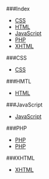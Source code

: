 ###Index
* [CSS](#css)
* [HTML](#hmtl)
* [JavaScript](#javascript)
* [PHP](#php)
* [XHTML](#xhtml)


###CSS
* [CSS](http://www.tutorialeweb.net/css/)


###HMTL
* [HTML](http://tutorialehtml.com/htmlt)


###JavaScript
* [JavaScript](http://www.tutorialeweb.net/javascript/)

###PHP
* [PHP](http://www.tutorialeweb.net/php/)
* [PHP](http://php.punctsivirgula.ro)


###XHTML
* [XHTML](http://www.tutorialeweb.net/xhtml/)
